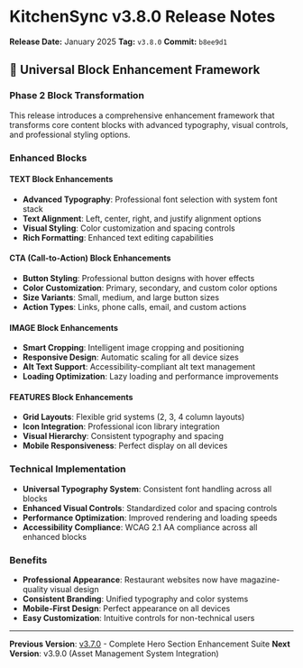# KitchenSync v3.8.0 Release Notes

**Release Date:** January 2025
**Tag:** `v3.8.0`
**Commit:** `b8ee9d1`

## 🎨 Universal Block Enhancement Framework

### Phase 2 Block Transformation
This release introduces a comprehensive enhancement framework that transforms core content blocks with advanced typography, visual controls, and professional styling options.

### Enhanced Blocks

#### TEXT Block Enhancements
- **Advanced Typography**: Professional font selection with system font stack
- **Text Alignment**: Left, center, right, and justify alignment options
- **Visual Styling**: Color customization and spacing controls
- **Rich Formatting**: Enhanced text editing capabilities

#### CTA (Call-to-Action) Block Enhancements
- **Button Styling**: Professional button designs with hover effects
- **Color Customization**: Primary, secondary, and custom color options
- **Size Variants**: Small, medium, and large button sizes
- **Action Types**: Links, phone calls, email, and custom actions

#### IMAGE Block Enhancements
- **Smart Cropping**: Intelligent image cropping and positioning
- **Responsive Design**: Automatic scaling for all device sizes
- **Alt Text Support**: Accessibility-compliant alt text management
- **Loading Optimization**: Lazy loading and performance improvements

#### FEATURES Block Enhancements
- **Grid Layouts**: Flexible grid systems (2, 3, 4 column layouts)
- **Icon Integration**: Professional icon library integration
- **Visual Hierarchy**: Consistent typography and spacing
- **Mobile Responsiveness**: Perfect display on all devices

### Technical Implementation
- **Universal Typography System**: Consistent font handling across all blocks
- **Enhanced Visual Controls**: Standardized color and spacing controls
- **Performance Optimization**: Improved rendering and loading speeds
- **Accessibility Compliance**: WCAG 2.1 AA compliance across all enhanced blocks

### Benefits
- **Professional Appearance**: Restaurant websites now have magazine-quality visual design
- **Consistent Branding**: Unified typography and color systems
- **Mobile-First Design**: Perfect appearance on all devices
- **Easy Customization**: Intuitive controls for non-technical users

---

**Previous Version**: [v3.7.0](./release_notes_v3.7.0.md) - Complete Hero Section Enhancement Suite
**Next Version**: v3.9.0 (Asset Management System Integration)
